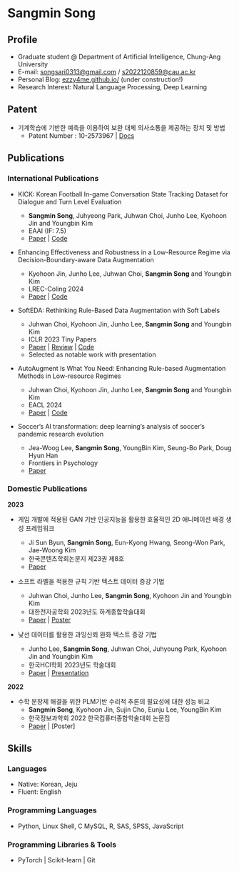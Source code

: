 # Sangmin Song

## Profile

- Graduate student @ Department of Artificial Intelligence, Chung-Ang University
- E-mail: [songsari0313@gmail.com](mailto:songsari0313@gmail.com) / [s2022120859@cau.ac.kr](mailto:s2022120859@cau.ac.kr)
- Personal Blog: [ezzy4me.github.io/](ezzy4me.github.io/) (under construction!)
- Research Interest: Natural Language Processing, Deep Learning


## Patent
- 기계학습에 기반한 예측을 이용하여 보완 대체 의사소통을 제공하는 장치 및 방법
  - Patent Number : 10-2573967 | [Docs](https://patentimages.storage.googleapis.com/68/33/a9/b9187b569dee84/KR102573967B1.pdf)

## Publications

### International Publications
- KICK: Korean Football In-game Conversation State Tracking Dataset for Dialogue and Turn Level Evaluation
  - **Sangmin Song**, Juhyeong Park, Juhwan Choi, Junho Lee,  Kyohoon Jin and Youngbin Kim
  - EAAI (IF: 7.5)
  - [Paper](https://www.sciencedirect.com/journal/engineering-applications-of-artificial-intelligence) | [Code](https://github.com/ezzy4me/KICK)

- Enhancing Effectiveness and Robustness in a Low-Resource Regime via Decision-Boundary-aware Data Augmentation
  - Kyohoon Jin, Junho Lee, Juhwan Choi, **Sangmin Song** and Youngbin Kim
  - LREC-Coling 2024
  - [Paper]([https://openreview.net/pdf?id=OiSbJbVWBJT](https://aclanthology.org/2024.lrec-main.525/)) | [Code]([https://github.com/c-juhwan/SoftEDA](https://aclanthology.org/2024.lrec-main.525/))

- SoftEDA: Rethinking Rule-Based Data Augmentation with Soft Labels
  - Juhwan Choi, Kyohoon Jin, Junho Lee, **Sangmin Song** and Youngbin Kim
  - ICLR 2023 Tiny Papers
  - [Paper](https://openreview.net/pdf?id=OiSbJbVWBJT) | [Review](https://openreview.net/forum?id=OiSbJbVWBJT) | [Code](https://github.com/c-juhwan/SoftEDA)
  - Selected as notable work with presentation

- AutoAugment Is What You Need: Enhancing Rule-based Augmentation Methods in Low-resource Regimes
  - Juhwan Choi, Kyohoon Jin, Junho Lee, **Sangmin Song** and Youngbin Kim
  - EACL 2024
  - [Paper]([https://openreview.net/pdf?id=OiSbJbVWBJT](https://arxiv.org/abs/2402.05584)) | [Code]([https://github.com/c-juhwan/SoftEDA](https://github.com/c-juhwan/soft-text-autoaugment))
    
- Soccer’s AI transformation: deep learning’s analysis of soccer’s pandemic research evolution
  - Jea-Woog Lee, **Sangmin Song**, YoungBin Kim, Seung-Bo Park, Doug Hyun Han
  - Frontiers in Psychology
  - [Paper](https://www.frontiersin.org/articles/10.3389/fpsyg.2023.1244404/abstract) 

### Domestic Publications
**2023**
- 게임 개발에 적용된 GAN 기반 인공지능을 활용한 효율적인 2D 애니메이션 배경 생성 프레임워크
  - Ji Sun Byun, **Sangmin Song**, Eun-Kyong Hwang, Seong-Won Park, Jae-Woong Kim
  - 한국콘텐츠학회논문지 제23권 제8호
  - [Paper](https://www.dbpia.co.kr/journal/articleDetail?nodeId=NODE11506194)

- 소프트 라벨을 적용한 규칙 기반 텍스트 데이터 증강 기법
  - Juhwan Choi, Junho Lee, **Sangmin Song**, Kyohoon Jin and Youngbin Kim
  - 대한전자공학회 2023년도 하계종합학술대회
  - [Paper](https://github.com/c-juhwan/c-juhwan/blob/main/Documents/Papers/소프트_라벨을_적용한_규칙_기반_텍스트_데이터_증강_기법_인쇄본.pdf) | [Poster](https://github.com/c-juhwan/c-juhwan/blob/main/Documents/Papers/소프트_라벨을_적용한_규칙_기반_텍스트_데이터_증강_기법_포스터.pdf)
    
- 낯선 데이터를 활용한 과잉신뢰 완화 텍스트 증강 기법
  - Junho Lee, **Sangmin Song**, Juhwan Choi, Juhyoung Park, Kyohoon Jin and Youngbin Kim
  - 한국HCI학회 2023년도 학술대회
  - [Paper](https://github.com/c-juhwan/c-juhwan/blob/main/Documents/Papers/낯선_데이터를_활용한_과잉신뢰_완화_텍스트_증강_기법_인쇄본.pdf) | [Presentation](https://github.com/c-juhwan/c-juhwan/blob/main/Documents/Papers/낯선_데이터를_활용한_과잉신뢰_완화_텍스트_증강_기법_발표자료.pptx)

**2022**
- 수학 문장제 해결을 위한 PLM기반 수리적 추론의 필요성에 대한 성능 비교
  - **Sangmin Song**, Kyohoon Jin, Sujin Cho, Eunju Lee, YoungBin Kim
  - 한국정보과학회 2022 한국컴퓨터종합학술대회 논문집
  - [Paper](https://www.dbpia.co.kr/journal/articleDetail?nodeId=NODE11113371) | [Poster]
    
## Skills

### Languages

- Native: Korean, Jeju
- Fluent: English

### Programming Languages

- Python, Linux Shell, C MySQL, R, SAS, SPSS, JavaScript

### Programming Libraries & Tools

-  PyTorch | Scikit-learn | Git


